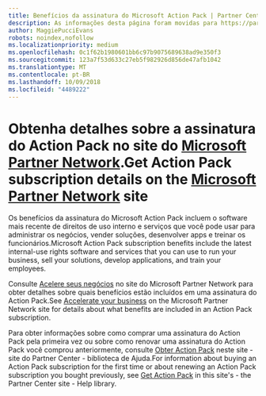 ```yaml
---
title: Benefícios da assinatura do Microsoft Action Pack | Partner Center
description: As informações desta página foram movidas para https://partner.microsoft.com/membership/internal-use-software.
author: MaggiePucciEvans
robots: noindex,nofollow
ms.localizationpriority: medium
ms.openlocfilehash: 0c1f62b1980601bb6c97b9075689638ad9e350f3
ms.sourcegitcommit: 123a7f53d633c27eb5f982926d856de47afb1042
ms.translationtype: MT
ms.contentlocale: pt-BR
ms.lasthandoff: 10/09/2018
ms.locfileid: "4489222"
---
```

# <a name="get-action-pack-subscription-details-on-the-microsoft-partner-networkhttpspartnermicrosoftcommembershipinternal-use-software-site"></a><span data-ttu-id="a4292-103">Obtenha detalhes sobre a assinatura do Action Pack no site do [Microsoft Partner Network](https://partner.microsoft.com/membership/internal-use-software).</span><span class="sxs-lookup"><span data-stu-id="a4292-103">Get Action Pack subscription details on the [Microsoft Partner Network](https://partner.microsoft.com/membership/internal-use-software) site</span></span> 

<span data-ttu-id="a4292-104">Os benefícios da assinatura do Microsoft Action Pack incluem o software mais recente de direitos de uso interno e serviços que você pode usar para administrar os negócios, vender soluções, desenvolver apps e treinar os funcionários.</span><span class="sxs-lookup"><span data-stu-id="a4292-104">Microsoft Action Pack subscription benefits include the latest internal-use rights software and services that you can use to run your business, sell your solutions, develop applications, and train your employees.</span></span>

<span data-ttu-id="a4292-105">Consulte [Acelere seus negócios](https://partner.microsoft.com/membership/internal-use-software) no site do Microsoft Partner Network para obter detalhes sobre quais benefícios estão incluídos em uma assinatura do Action Pack.</span><span class="sxs-lookup"><span data-stu-id="a4292-105">See [Accelerate your business](https://partner.microsoft.com/membership/internal-use-software) on the Microsoft Partner Network site for details about what benefits are included in an Action Pack subscription.</span></span>   

<span data-ttu-id="a4292-106">Para obter informações sobre como comprar uma assinatura do Action Pack pela primeira vez ou sobre como renovar uma assinatura do Action Pack você comprou anteriormente, consulte [Obter Action Pack](mpn-get-action-pack.md) neste site - site do Partner Center - biblioteca de Ajuda.</span><span class="sxs-lookup"><span data-stu-id="a4292-106">For information about buying an Action Pack subscription for the first time or about renewing an Action Pack subscription you bought previously, see [Get Action Pack](mpn-get-action-pack.md) in this site's - the Partner Center site - Help library.</span></span>


